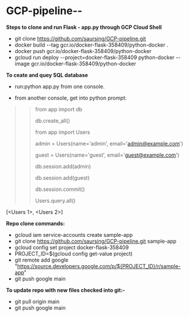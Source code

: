 # GCP-pipeline--

**Steps to clone and run Flask - app.py through GCP Cloud Shell**

  - git clone https://github.com/saursing/GCP-pipeline.git
  - docker build --tag gcr.io/docker-flask-358409/python-docker .
  - docker push gcr.io/docker-flask-358409/python-docker
  - gcloud run deploy --project=docker-flask-358409 python-docker --image gcr.io/docker-flask-358409/python-docker


**To ceate and quey SQL database**

  - run:python app.py from one console.
  
  - from another console, get into python prompt:
  
  >> from app import db
  >> 
  >> db.create_all()
  >> 
  >> from app import Users
  >> 
  >> admin = Users(name='admin', email='admin@example.com')
  >> 
  >>   guest = Users(name='guest', email='guest@example.com')
  >>  
  >>  db.session.add(admin)
  >>  
  >>  db.session.add(guest)
  >>  
  >>  db.session.commit()
  >>  
  >>  Users.query.all()
  >>  
  [<Users 1>, <Users 2>]

**Repo clone commands:**
- gcloud iam service-accounts create sample-app
- git clone https://github.com/saursing/GCP-pipeline.git sample-app
- gcloud config set project docker-flask-358409
- PROJECT_ID=$(gcloud config get-value project)
- git remote add google "https://source.developers.google.com/p/${PROJECT_ID}/r/sample-app"
- git push google main

**To update repo with new files checked into git:-**
- git pull origin main
- git push google main
